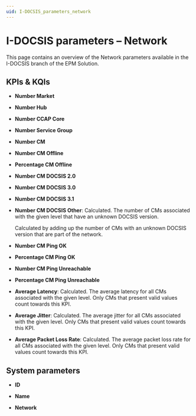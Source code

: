 ```yaml
---
uid: I-DOCSIS_parameters_network
---
```


# I-DOCSIS parameters – Network

This page contains an overview of the Network parameters available in the I-DOCSIS branch of the EPM Solution.

## KPIs & KQIs

- **Number Market**

- **Number Hub**

- **Number CCAP Core**

- **Number Service Group**

- **Number CM**

- **Number CM Offline**

- **Percentage CM Offline**

- **Number CM DOCSIS 2.0**

- **Number CM DOCSIS 3.0**

- **Number CM DOCSIS 3.1**

- **Number CM DOCSIS Other**: Calculated. The number of CMs associated with the given level that have an unknown DOCSIS version.

  Calculated by adding up the number of CMs with an unknown DOCSIS version that are part of the network.

- **Number CM Ping OK**

- **Percentage CM Ping OK**

- **Number CM Ping Unreachable**

- **Percentage CM Ping Unreachable**

- **Average Latency**: Calculated. The average latency for all CMs associated with the given level. Only CMs that present valid values count towards this KPI.

- **Average Jitter**: Calculated. The average jitter for all CMs associated with the given level. Only CMs that present valid values count towards this KPI.

- **Average Packet Loss Rate**: Calculated. The average packet loss rate for all CMs associated with the given level. Only CMs that present valid values count towards this KPI.

## System parameters

- **ID**

- **Name**

- **Network**
